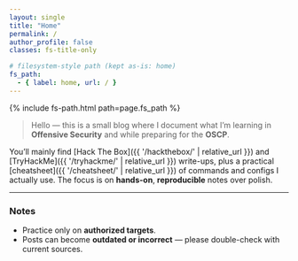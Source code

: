 ```yaml
---
layout: single
title: "Home"
permalink: /
author_profile: false
classes: fs-title-only

# filesystem-style path (kept as-is: home)
fs_path:
  - { label: home, url: / }
---
```


{% include fs-path.html path=page.fs_path %}

> Hello — this is a small blog where I document what I’m learning in **Offensive Security** and while preparing for the **OSCP**.

You’ll mainly find [Hack The Box]({{ '/hackthebox/' | relative_url }}) and [TryHackMe]({{ '/tryhackme/' | relative_url }}) write-ups, plus a practical [cheatsheet]({{ '/cheatsheet/' | relative_url }}) of commands and configs I actually use. The focus is on **hands-on**, **reproducible** notes over polish.

---

### Notes
- Practice only on **authorized targets**.
- Posts can become **outdated or incorrect** — please double-check with current sources.